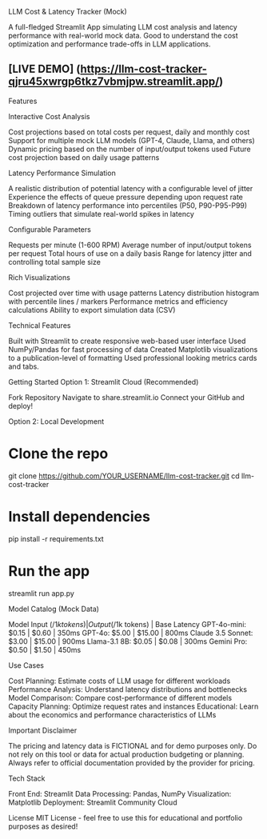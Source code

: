 LLM Cost & Latency Tracker (Mock)

A full-fledged Streamlit App simulating LLM cost analysis and latency performance with real-world mock data. Good to understand the cost optimization and performance trade-offs in LLM applications.

## **[LIVE DEMO] (https://llm-cost-tracker-qjru45xwrgp6tkz7vbmjpw.streamlit.app/)**

Features


Interactive Cost Analysis


Cost projections based on total costs per request, daily and monthly cost
Support for multiple mock LLM models (GPT-4, Claude, Llama, and others)
Dynamic pricing based on the number of input/output tokens used
Future cost projection based on daily usage patterns

Latency Performance Simulation


A realistic distribution of potential latency with a configurable level of jitter
Experience the effects of queue pressure depending upon request rate
Breakdown of latency performance into percentiles (P50, P90-P95-P99)
Timing outliers that simulate real-world spikes in latency

Configurable Parameters


Requests per minute (1-600 RPM)
Average number of input/output tokens per request
Total hours of use on a daily basis
Range for latency jitter and controlling total sample size


Rich Visualizations


Cost projected over time with usage patterns
Latency distribution histogram with percentile lines / markers
Performance metrics and efficiency calculations
Ability to export simulation data (CSV)


Technical Features


Built with Streamlit to create responsive web-based user interface
Used NumPy/Pandas for fast processing of data
Created Matplotlib visualizations to a publication-level of formatting
Used professional looking metrics cards and tabs.


Getting Started
Option 1: Streamlit Cloud (Recommended)


Fork Repository
Navigate to share.streamlit.io
Connect your GitHub and deploy!

Option 2: Local Development
# Clone the repo
git clone https://github.com/YOUR_USERNAME/llm-cost-tracker.git
cd llm-cost-tracker

# Install dependencies
pip install -r requirements.txt

# Run the app
streamlit run app.py

Model Catalog (Mock Data)

Model Input ($/1k tokens) | Output ($/1k tokens) | Base Latency
GPT-4o-mini: $0.15 | $0.60 | 350ms
GPT-4o: $5.00 | $15.00 | 800ms 
Claude 3.5 Sonnet: $3.00 | $15.00 | 900ms 
Llama-3.1 8B: $0.05 | $0.08 | 300ms 
Gemini Pro: $0.50 | $1.50 | 450ms


 Use Cases


Cost Planning: Estimate costs of LLM usage for different workloads
Performance Analysis: Understand latency distributions and bottlenecks
Model Comparison: Compare cost-performance of different models
Capacity Planning: Optimize request rates and instances
Educational: Learn about the economics and performance characteristics of LLMs

Important Disclaimer

The pricing and latency data is FICTIONAL and for demo purposes only. Do not rely on this tool or data for actual production budgeting or planning. Always refer to official documentation provided by the provider for pricing.

Tech Stack


Front End: Streamlit
Data Processing: Pandas, NumPy
Visualization: Matplotlib
Deployment: Streamlit Community Cloud

License 
MIT License - feel free to use this for educational and portfolio purposes as desired!

